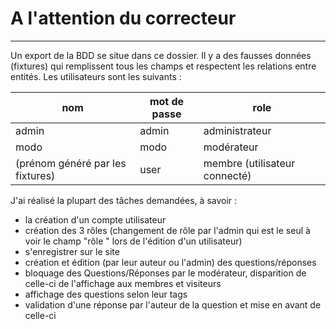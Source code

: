 # A l'attention du correcteur  #

*****************
Un export de la BDD se situe dans ce dossier.
Il y a des fausses données (fixtures) qui remplissent tous les champs et respectent les relations entre entités.
Les utilisateurs sont les suivants :

|nom|mot de passe|role|
|-|-|-|
|admin|admin|administrateur|
|modo|modo|modérateur|
|(prénom généré par les fixtures)|user|membre (utilisateur connecté)|

J'ai réalisé la plupart des tâches demandées, à savoir : 

+ la création d'un compte utilisateur
+ création des 3 rôles (changement de rôle par l'admin qui est le seul à voir le champ "rôle " lors de l'édition d'un utilisateur)
+ s'enregistrer sur le site
+ création et édition (par leur auteur ou l'admin) des questions/réponses
+ bloquage des Questions/Réponses par le modérateur, disparition de celle-ci de l'affichage aux membres et visiteurs
+ affichage des questions selon leur tags
+ validation d'une réponse par l'auteur de la question et mise en avant de celle-ci
